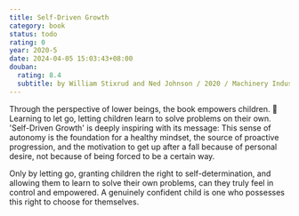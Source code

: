 ```yaml
---
title: Self-Driven Growth
category: book
status: todo
rating: 0
year: 2020-5
date: 2024-04-05 15:03:43+08:00
douban:
  rating: 8.4
  subtitle: by William Stixrud and Ned Johnson / 2020 / Machinery Industry Press
---
```


Through the perspective of lower beings, the book empowers children. 📖 Learning to let go, letting children learn to solve problems on their own. 'Self-Driven Growth' is deeply inspiring with its message: This sense of autonomy is the foundation for a healthy mindset, the source of proactive progression, and the motivation to get up after a fall because of personal desire, not because of being forced to be a certain way.

Only by letting go, granting children the right to self-determination, and allowing them to learn to solve their own problems, can they truly feel in control and empowered. A genuinely confident child is one who possesses this right to choose for themselves.
